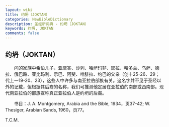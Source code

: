 ```yaml
---
layout: wiki
title: 约坍（JOKTAN）
categories: NewBibleDictionary
description: 圣经新词典 - 约坍（JOKTAN）
keywords: 约坍, JOKTAN
comments: false
---
```


## 约坍（JOKTAN）

　　闪的家族中希伯儿子，亚摩答、沙列、哈萨玛非、耶拉、哈多兰、乌萨、德拉、俄巴路、亚比玛利、示巴、阿斐、哈腓拉、约巴的父亲（创十25-26、29；代上一19-20、23），这些人中许多与南亚拉伯部族有关。这名字并不见于圣经以外的记载，但根据其后裔的名称，我们可推测他定居在亚拉伯的南部或西南部。现代南亚拉伯的部族宣称真正亚拉伯人是约坍的后裔。

　　书目：J. A. Montgomery, Arabia and the Bible, 1934，页37-42; W. Thesiger, Arabian Sands, 1960，页77。

T.C.M.








